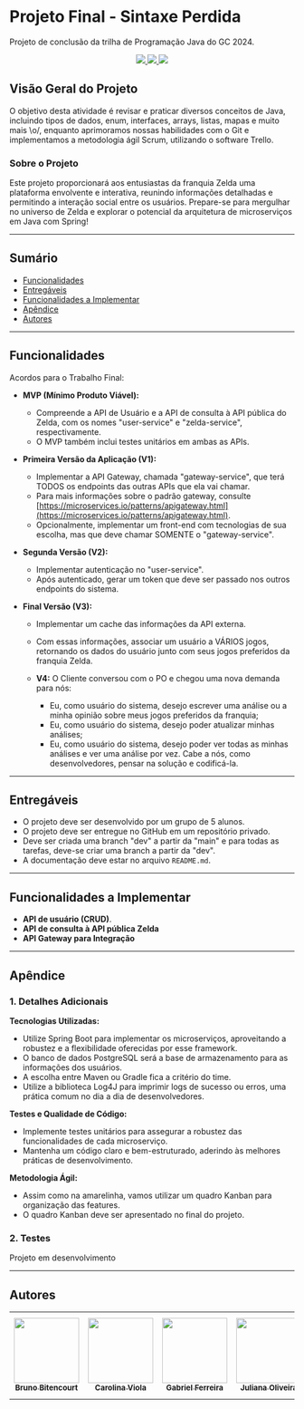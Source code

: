 # Projeto Final - Sintaxe Perdida
Projeto de conclusão da trilha de Programação Java do GC 2024.
<p align="center">
     <a alt="Java" href="https://java.com" target="_blank">
        <img src="https://img.shields.io/badge/Java-v21.0.4-ED8B00.svg" />
    </a>
     <a alt="Maven" href="https://maven.apache.org/index.html" target="_blank">
        <img src="https://img.shields.io/badge/Maven-v4.0.0-CD2335.svg" />
    </a>
     <a alt="IntelliJ IDEA" href="https://www.jetbrains.com/idea/" target="_blank">
        <img src="https://img.shields.io/badge/IntelliJ IDEA-2024.2.4-087CFA.svg" />
    </a>
</p>

## Visão Geral do Projeto

O objetivo desta atividade é revisar e praticar diversos conceitos de Java,
incluindo tipos de dados, enum, interfaces, arrays, listas, mapas e muito
mais \o/, enquanto aprimoramos nossas habilidades com o Git e implementamos
a metodologia ágil Scrum, utilizando o software Trello.

### Sobre o Projeto
Este projeto proporcionará aos entusiastas da franquia Zelda uma plataforma envolvente e interativa, reunindo informações 
detalhadas e permitindo a interação social entre os usuários. Prepare-se para mergulhar no universo de Zelda e explorar 
o potencial da arquitetura de microserviços em Java com Spring!

---

## Sumário

- [Funcionalidades](#funcionalidades)
- [Entregáveis](#entregáveis)
- [Funcionalidades a Implementar](#funcionalidades-a-implementar)
- [Apêndice](#apêndice)
- [Autores](#autores)

---
## Funcionalidades

Acordos para o Trabalho Final:

- **MVP (Mínimo Produto Viável):**
    - Compreende a API de Usuário e a API de consulta à API pública do Zelda, com os nomes "user-service" e "zelda-service", respectivamente.
    - O MVP também inclui testes unitários em ambas as APIs.

- **Primeira Versão da Aplicação (V1):**
    - Implementar a API Gateway, chamada "gateway-service", que terá TODOS os endpoints das outras APIs que ela vai chamar.
    - Para mais informações sobre o padrão gateway, consulte [https://microservices.io/patterns/apigateway.html](https://microservices.io/patterns/apigateway.html).
    - Opcionalmente, implementar um front-end com tecnologias de sua escolha, mas que deve chamar SOMENTE o "gateway-service".

- **Segunda Versão (V2):**
    - Implementar autenticação no "user-service".
    - Após autenticado, gerar um token que deve ser passado nos outros endpoints do sistema.

- **Final Versão (V3):**
    - Implementar um cache das informações da API externa.
    - Com essas informações, associar um usuário a VÁRIOS jogos, retornando os dados do usuário junto com seus jogos preferidos da franquia Zelda.

    - **V4:**
      O Cliente conversou com o PO e chegou uma nova demanda para nós:
        - Eu, como usuário do sistema, desejo escrever uma análise ou a minha opinião sobre meus jogos preferidos da franquia;
        - Eu, como usuário do sistema, desejo poder atualizar minhas análises;
        - Eu, como usuário do sistema, desejo poder ver todas as minhas análises e ver uma análise por vez.
          Cabe a nós, como desenvolvedores, pensar na solução e codificá-la.

---

## Entregáveis

- O projeto deve ser desenvolvido por um grupo de 5 alunos.
- O projeto deve ser entregue no GitHub em um repositório privado.
- Deve ser criada uma branch "dev" a partir da "main" e para todas as tarefas, deve-se criar uma branch a partir da "dev".
- A documentação deve estar no arquivo `README.md`.

---

## Funcionalidades a Implementar

- **API de usuário (CRUD)**.
- **API de consulta à API pública Zelda**
- **API Gateway para Integração**

---

## Apêndice

### 1. Detalhes Adicionais

**Tecnologias Utilizadas:**
- Utilize Spring Boot para implementar os microserviços, aproveitando a robustez e a flexibilidade oferecidas por esse framework.
- O banco de dados PostgreSQL será a base de armazenamento para as informações dos usuários.
- A escolha entre Maven ou Gradle fica a critério do time.
- Utilize a biblioteca Log4J para imprimir logs de sucesso ou erros, uma prática comum no dia a dia de desenvolvedores.

**Testes e Qualidade de Código:**
- Implemente testes unitários para assegurar a robustez das funcionalidades de cada microserviço.
- Mantenha um código claro e bem-estruturado, aderindo às melhores práticas de desenvolvimento.

**Metodologia Ágil:**
- Assim como na amarelinha, vamos utilizar um quadro Kanban para organização das features.
- O quadro Kanban deve ser apresentado no final do projeto.

### 2. Testes

Projeto em desenvolvimento


---

## Autores
<table>
  <tr>
    <td align="center">
      <a href="https://github.com/BrunoBitencourt99">
        <img loading="lazy" src="https://avatars.githubusercontent.com/u/158428292?v=4" width="115"/><br />
        <sub><b>Bruno Bitencourt</b></sub>
      </a>
    </td>
    <td align="center">
      <a href="https://github.com/Diasvcarol">
        <img loading="lazy" src="https://avatars.githubusercontent.com/u/174751469?v=4" width="115"/><br />
        <sub><b>Carolina Viola</b></sub>
      </a>
    </td>
    <td align="center">
      <a href="https://github.com/GFerrDev">
        <img loading="lazy" src="https://avatars.githubusercontent.com/u/173212989?v=4" width="115"/><br />
        <sub><b>Gabriel Ferreira</b></sub>
      </a>
    </td>
    <td align="center">
      <a href="https://github.com/juliana-oliveira7">
        <img loading="lazy" src="https://avatars.githubusercontent.com/u/124221589?v=4" width="115"/><br />
        <sub><b>Juliana Oliveira</b></sub>
      </a>
    </td>
    <td align="center">
      <a href="https://github.com/pedrohenriquelacerda">
        <img loading="lazy" src="https://avatars.githubusercontent.com/Nathalia-Asantos?v=4" width="115"/><br />
        <sub><b>Pedro Henrique Lacerda</b></sub>
      </a>
    </td>
  </tr>
</table>
